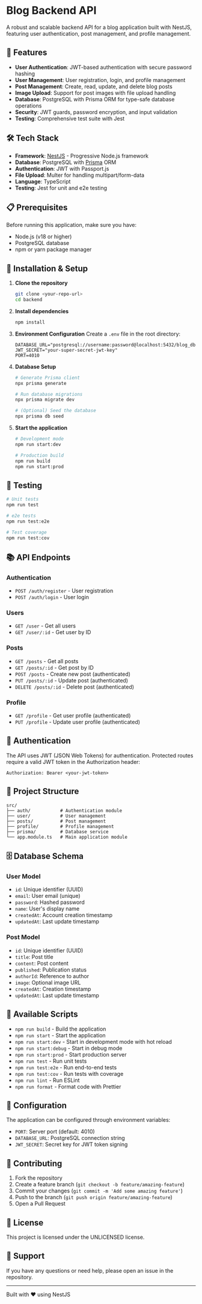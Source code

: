 # Blog Backend API

A robust and scalable backend API for a blog application built with NestJS, featuring user authentication, post management, and profile management.

## 🚀 Features

- **User Authentication**: JWT-based authentication with secure password hashing
- **User Management**: User registration, login, and profile management
- **Post Management**: Create, read, update, and delete blog posts
- **Image Upload**: Support for post images with file upload handling
- **Database**: PostgreSQL with Prisma ORM for type-safe database operations
- **Security**: JWT guards, password encryption, and input validation
- **Testing**: Comprehensive test suite with Jest

## 🛠️ Tech Stack

- **Framework**: [NestJS](https://nestjs.com/) - Progressive Node.js framework
- **Database**: PostgreSQL with [Prisma](https://www.prisma.io/) ORM
- **Authentication**: JWT with Passport.js
- **File Upload**: Multer for handling multipart/form-data
- **Language**: TypeScript
- **Testing**: Jest for unit and e2e testing

## 📋 Prerequisites

Before running this application, make sure you have:

- Node.js (v18 or higher)
- PostgreSQL database
- npm or yarn package manager

## 🚀 Installation & Setup

1. **Clone the repository**
   ```bash
   git clone <your-repo-url>
   cd backend
   ```

2. **Install dependencies**
   ```bash
   npm install
   ```

3. **Environment Configuration**
   Create a `.env` file in the root directory:
   ```env
   DATABASE_URL="postgresql://username:password@localhost:5432/blog_db"
   JWT_SECRET="your-super-secret-jwt-key"
   PORT=4010
   ```

4. **Database Setup**
   ```bash
   # Generate Prisma client
   npx prisma generate
   
   # Run database migrations
   npx prisma migrate dev
   
   # (Optional) Seed the database
   npx prisma db seed
   ```

5. **Start the application**
   ```bash
   # Development mode
   npm run start:dev
   
   # Production build
   npm run build
   npm run start:prod
   ```

## 🧪 Testing

```bash
# Unit tests
npm run test

# e2e tests
npm run test:e2e

# Test coverage
npm run test:cov
```

## 📚 API Endpoints

### Authentication
- `POST /auth/register` - User registration
- `POST /auth/login` - User login

### Users
- `GET /user` - Get all users
- `GET /user/:id` - Get user by ID

### Posts
- `GET /posts` - Get all posts
- `GET /posts/:id` - Get post by ID
- `POST /posts` - Create new post (authenticated)
- `PUT /posts/:id` - Update post (authenticated)
- `DELETE /posts/:id` - Delete post (authenticated)

### Profile
- `GET /profile` - Get user profile (authenticated)
- `PUT /profile` - Update user profile (authenticated)

## 🔐 Authentication

The API uses JWT (JSON Web Tokens) for authentication. Protected routes require a valid JWT token in the Authorization header:

```
Authorization: Bearer <your-jwt-token>
```

## 📁 Project Structure

```
src/
├── auth/           # Authentication module
├── user/           # User management
├── posts/          # Post management
├── profile/        # Profile management
├── prisma/         # Database service
└── app.module.ts   # Main application module
```

## 🗄️ Database Schema

### User Model
- `id`: Unique identifier (UUID)
- `email`: User email (unique)
- `password`: Hashed password
- `name`: User's display name
- `createdAt`: Account creation timestamp
- `updatedAt`: Last update timestamp

### Post Model
- `id`: Unique identifier (UUID)
- `title`: Post title
- `content`: Post content
- `published`: Publication status
- `authorId`: Reference to author
- `image`: Optional image URL
- `createdAt`: Creation timestamp
- `updatedAt`: Last update timestamp

## 🚀 Available Scripts

- `npm run build` - Build the application
- `npm run start` - Start the application
- `npm run start:dev` - Start in development mode with hot reload
- `npm run start:debug` - Start in debug mode
- `npm run start:prod` - Start production server
- `npm run test` - Run unit tests
- `npm run test:e2e` - Run end-to-end tests
- `npm run test:cov` - Run tests with coverage
- `npm run lint` - Run ESLint
- `npm run format` - Format code with Prettier

## 🔧 Configuration

The application can be configured through environment variables:

- `PORT`: Server port (default: 4010)
- `DATABASE_URL`: PostgreSQL connection string
- `JWT_SECRET`: Secret key for JWT token signing

## 📝 Contributing

1. Fork the repository
2. Create a feature branch (`git checkout -b feature/amazing-feature`)
3. Commit your changes (`git commit -m 'Add some amazing feature'`)
4. Push to the branch (`git push origin feature/amazing-feature`)
5. Open a Pull Request

## 📄 License

This project is licensed under the UNLICENSED license.

## 🤝 Support

If you have any questions or need help, please open an issue in the repository.

---

Built with ❤️ using NestJS

